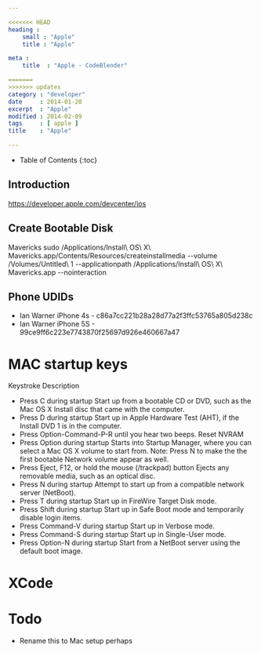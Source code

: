 ```yaml
---

<<<<<<< HEAD
heading :
    small : "Apple"
    title : "Apple"

meta :
    title  : "Apple - CodeBlender"

=======
>>>>>>> updates
category : "developer"
date     : 2014-01-20
excerpt  : "Apple"
modified : 2014-02-09
tags     : [ apple ]
title    : "Apple"

---
```


* Table of Contents
{:toc}

## Introduction
https://developer.apple.com/devcenter/ios

## Create Bootable Disk

Mavericks
    sudo /Applications/Install\ OS\ X\ Mavericks.app/Contents/Resources/createinstallmedia --volume /Volumes/Untitled\ 1 --applicationpath /Applications/Install\ OS\ X\ Mavericks.app --nointeraction

## Phone UDIDs

* Ian Warner iPhone 4s - c86a7cc221b28a28d77a2f3ffc53765a805d238c
* Ian Warner iPhone 5S - 99ce9ff6c223e7743870f25697d926e460667a47

# MAC startup keys

Keystroke   Description
- Press C during startup  Start up from a bootable CD or DVD, such as the Mac OS X Install disc that came with the computer.
- Press D during startup  Start up in Apple Hardware Test (AHT), if the Install DVD 1 is in the computer.
- Press Option-Command-P-R until you hear two beeps.  Reset NVRAM
- Press Option during startup     Starts into Startup Manager, where you can select a Mac OS X volume to start from. Note: Press N to make the the first bootable Network volume appear as well.
- Press Eject, F12, or hold the mouse (/trackpad) button  Ejects any removable media, such as an optical disc.
- Press N during startup          Attempt to start up from a compatible network server (NetBoot).
- Press T during startup          Start up in FireWire Target Disk mode.
- Press Shift during startup      Start up in Safe Boot mode and temporarily disable login items.
- Press Command-V during startup  Start up in Verbose mode.
- Press Command-S during startup  Start up in Single-User mode.
- Press Option-N during startup   Start from a NetBoot server using the default boot image.

# XCode

# Todo

- Rename this to Mac setup perhaps
